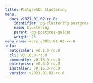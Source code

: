 ```yaml
---
title: PostgreSQL Clustering
menu:
  docs_v2021.01.02-rc.0:
    identifier: pg-clustering-postgres
    name: Clustering
    parent: pg-postgres-guides
    weight: 25
menu_name: docs_v2021.01.02-rc.0
info:
  autoscaler: v0.1.0-rc.0
  cli: v0.16.0-rc.0
  community: v0.16.0-rc.0
  enterprise: v0.3.0-rc.0
  installer: v0.16.0-rc.0
  version: v2021.01.02-rc.0
---
```


